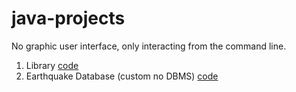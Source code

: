 # java-projects

No graphic user interface, only interacting from the command line.
1. Library [code](../../tree/library)
2. Earthquake Database (custom no DBMS) [code](../../tree/earthquake_db)
